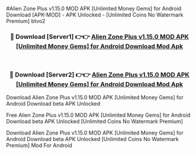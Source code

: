 #Alien Zone Plus v1.15.0 MOD APK [Unlimited Money Gems] for Android Download [APK-MOD] - APK Unlocked - [Unlimited Coins No Watermark Premium] btvo2



<div align="center">

<h3>🔴 Download [Server1] 👉👉 <a href="https://momento.my/?title=Alien_Zone_Plus_v1.15.0_MOD_APK_[Unlimited_Money_Gems]_for_Android_Download">Alien Zone Plus v1.15.0 MOD APK [Unlimited Money Gems] for Android Download Mod Apk</a></h3><br>

<h3>🔴 Download [Server2] 👉👉 <a href="https://momento.my/?title=Alien_Zone_Plus_v1.15.0_MOD_APK_[Unlimited_Money_Gems]_for_Android_Download">Alien Zone Plus v1.15.0 MOD APK [Unlimited Money Gems] for Android Download Mod Apk</a></h3>
</div>



Download Alien Zone Plus v1.15.0 MOD APK [Unlimited Money Gems] for Android Download beta APK Unlocked

Free Alien Zone Plus v1.15.0 MOD APK [Unlimited Money Gems] for Android Download beta APK Unlocked [Unlimited Coins No Watermark Premium]

Download Alien Zone Plus v1.15.0 MOD APK [Unlimited Money Gems] for Android Download beta APK Unlocked [Unlimited Coins No Watermark Premium] Mod For Android
